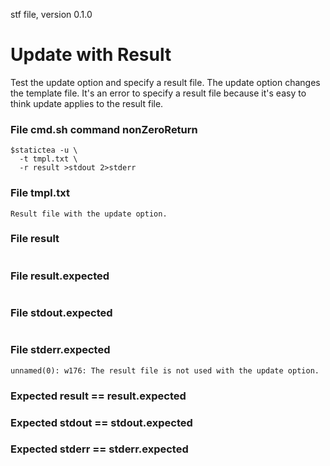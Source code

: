 stf file, version 0.1.0

# Update with Result

Test the update option and specify a result file. The update option
changes the template file. It's an error to specify a result file
because it's easy to think update applies to the result file.

### File cmd.sh command nonZeroReturn

~~~
$statictea -u \
  -t tmpl.txt \
  -r result >stdout 2>stderr
~~~

### File tmpl.txt

~~~
Result file with the update option.
~~~

### File result

~~~
~~~

### File result.expected

~~~
~~~

### File stdout.expected

~~~
~~~

### File stderr.expected

~~~
unnamed(0): w176: The result file is not used with the update option.
~~~

### Expected result == result.expected
### Expected stdout == stdout.expected
### Expected stderr == stderr.expected
